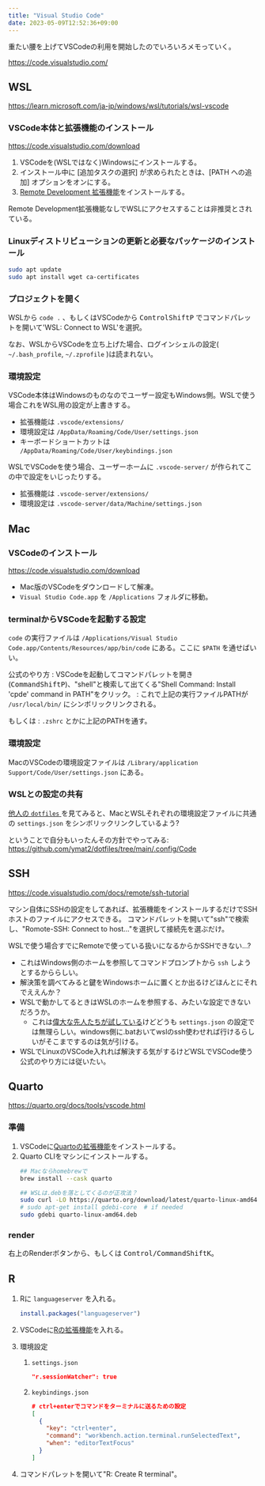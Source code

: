 ```yaml
---
title: "Visual Studio Code"
date: 2023-05-09T12:52:36+09:00
---
```


重たい腰を上げてVSCodeの利用を開始したのでいろいろメモっていく。

https://code.visualstudio.com/

## WSL
https://learn.microsoft.com/ja-jp/windows/wsl/tutorials/wsl-vscode

### VSCode本体と拡張機能のインストール
https://code.visualstudio.com/download
1. VSCodeを(WSLではなく)Windowsにインストールする。
2. インストール中に [追加タスクの選択] が求められたときは、[PATH への追加] オプションをオンにする。
3. [Remote Development 拡張機能](https://marketplace.visualstudio.com/items?itemName=ms-vscode-remote.vscode-remote-extensionpack)をインストールする。

Remote Development拡張機能なしでWSLにアクセスすることは非推奨とされている。

### Linuxディストリビューションの更新と必要なパッケージのインストール
```bash
sudo apt update
sudo apt install wget ca-certificates
```

### プロジェクトを開く
WSLから `code .` 、もしくはVSCodeから <kbd>Control</kbd><kbd>Shift</kbd><kbd>P</kbd> でコマンドパレットを開いて'WSL: Connect to WSL'を選択。

なお、WSLからVSCodeを立ち上げた場合、ログインシェルの設定( `~/.bash_profile`, `~/.zprofile` )は読まれない。

### 環境設定
VSCode本体はWindowsのものなのでユーザー設定もWindows側。WSLで使う場合これをWSL用の設定が上書きする。
- 拡張機能は `.vscode/extensions/`
- 環境設定は `/AppData/Roaming/Code/User/settings.json`
- キーボードショートカットは `/AppData/Roaming/Code/User/keybindings.json`

WSLでVSCodeを使う場合、ユーザーホームに `.vscode-server/` が作られてこの中で設定をいじったりする。
- 拡張機能は `.vscode-server/extensions/`
- 環境設定は `.vscode-server/data/Machine/settings.json`


## Mac
### VSCodeのインストール
https://code.visualstudio.com/download
- Mac版のVSCodeをダウンロードして解凍。
- `Visual Studio Code.app` を `/Applications` フォルダに移動。

### terminalからVSCodeを起動する設定
`code` の実行ファイルは `/Applications/Visual Studio Code.app/Contents/Resources/app/bin/code` にある。ここに `$PATH` を通せばいい。

公式のやり方
: VSCodeを起動してコマンドパレットを開き(<kbd>Command</kbd><kbd>Shift</kbd><kbd>P</kbd>)、"shell"と検索して出てくる"Shell Command: Install 'cpde' command in PATH"をクリック。
: これで上記の実行ファイルPATHが `/usr/local/bin/` にシンボリックリンクされる。

もしくは
: `.zshrc` とかに上記のPATHを通す。

### 環境設定
MacのVSCodeの環境設定ファイルは `/Library/application Support/Code/User/settings.json` にある。

### WSLとの設定の共有
[他人の `dotfiles` ](https://github.com/shuntaka9576/dotfiles/tree/master/vscode)を見てみると、MacとWSLそれぞれの環境設定ファイルに共通の `settings.json` をシンボリックリンクしているよう?

ということで自分もいったんその方針でやってみる: https://github.com/ymat2/dotfiles/tree/main/.config/Code

## SSH
https://code.visualstudio.com/docs/remote/ssh-tutorial

マシン自体にSSHの設定をしてあれば、拡張機能をインストールするだけでSSHホストのファイルにアクセスできる。
コマンドパレットを開いて"ssh"で検索し、"Romote-SSH: Connect to host..."を選択して接続先を選ぶだけ。

WSLで使う場合すでにRemoteで使っている扱いになるからかSSHできない...?
- これはWindows側のホームを参照してコマンドプロンプトから `ssh` しようとするかららしい。
- 解決策を調べてみると鍵をWindowsホームに置くとか出るけどほんとにそれでええんか？
- WSLで動かしてるときはWSLのホームを参照する、みたいな設定できないだろうか。
  - これは[偉大な先人たちが試している](https://github.com/microsoft/vscode-remote-release/issues/937)けどどうも `settings.json` の設定では無理らしい。windows側に.batおいてwslのssh使わせれば行けるらしいがそこまでするのは気が引ける。
- WSLでLinuxのVSCode入れれば解決する気がするけどWSLでVSCode使う公式のやり方には従いたい。

## Quarto
https://quarto.org/docs/tools/vscode.html

### 準備
1. VSCodeに[Quartoの拡張機能](https://marketplace.visualstudio.com/items?itemName=quarto.quarto)をインストールする。
2. Quarto CLIをマシンにインストールする。
   ```bash
   ## Macならhomebrewで
   brew install --cask quarto

   ## WSLは.debを落としてくるのが正攻法？
   sudo curl -LO https://quarto.org/download/latest/quarto-linux-amd64.deb
   # sudo apt-get install gdebi-core  # if needed
   sudo gdebi quarto-linux-amd64.deb
   ```

### render
右上のRenderボタンから、もしくは <kbd>Control/Command</kbd><kbd>Shift</kbd><kbd>K</kbd>。

## R
1. Rに `languageserver` を入れる。
   ```R
   install.packages("languageserver")
   ```

2. VSCodeに[Rの拡張機能](https://marketplace.visualstudio.com/items?itemName=REditorSupport.r)を入れる。
3. 環境設定
   1. `settings.json`
      ```json
      "r.sessionWatcher": true
      ```
   2. `keybindings.json`
      ```json
      # ctrl+enterでコマンドをターミナルに送るための設定
      [
        {
          "key": "ctrl+enter",
          "command": "workbench.action.terminal.runSelectedText",
          "when": "editorTextFocus"
        }
      ]
      ```

4. コマンドパレットを開いて"R: Create R terminal"。
